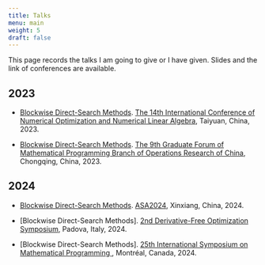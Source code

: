 ```yaml
---
title: Talks
menu: main
weight: 5
draft: false
---
```


This page records the talks I am going to give or I have given. Slides and the link of conferences are available.

## 2023

- [Blockwise Direct-Search Methods](/documents/ICNONLA2023.pdf). [The 14th International Conference of Numerical Optimization and Numerical Linear Algebra](http://lsec.cc.ac.cn/~icnonla23/), Taiyuan, China, 2023.

- [Blockwise Direct-Search Methods](/documents/9_th_Graduate_Forum.pdf). [The 9th Graduate Forum of Mathematical Programming Branch of Operations Research of China](https://math.cqwu.edu.cn/article_363333.html), Chongqing, China, 2023.

## 2024

- [Blockwise Direct-Search Methods](/documents/ASA2024.pdf). [ASA2024](https://www.orsc.org.cn/wechat/article/detail?id=907),  Xinxiang, China, 2024.

- [Blockwise Direct-Search Methods]. [2nd Derivative-Free Optimization Symposium](https://sites.google.com/diag.uniroma1.it/dfos24/home), Padova, Italy, 2024.

- [Blockwise Direct-Search Methods]. [25th International Symposium on Mathematical Programming ](https://ismp2024.gerad.ca/), Montréal, Canada, 2024.

